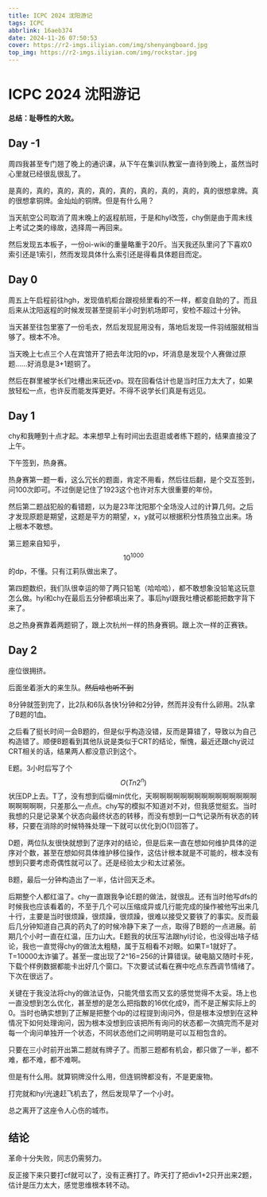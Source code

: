 ```yaml
---
title: ICPC 2024 沈阳游记
tags: ICPC
abbrlink: 16aeb374
date: 2024-11-26 07:50:53
cover: https://r2-imgs.iliyian.com/img/shenyangboard.jpg
top_img: https://r2-imgs.iliyian.com/img/rockstar.jpg
---
```


# ICPC 2024 沈阳游记

**总结：耻辱性的大败。**

## Day -1

周四我甚至专门翘了晚上的通识课，从下午在集训队教室一直待到晚上，虽然当时心里就已经很乱很乱了。

是真的，真的，真的，真的，真的，真的，真的，真的，真的，真的很想拿牌。真的很想拿铜牌。金灿灿的铜牌。但是有什么用？

当天航空公司取消了周末晚上的返程航班，于是和hyl改签，chy倒是由于周末线上考试之类的缘故，选择周一再回来。

然后发现五本板子，一份oi-wiki的重量略重于20斤。当天我还队里问了下喜欢0索引还是1索引，然而发现具体什么索引还是得看具体题目而定。

## Day 0

周五上午启程前往hgh，发现值机柜台跟视频里看的不一样，都变自助的了。而且后来从沈阳返程的时候发现甚至提前半小时到机场即可，安检不超过十分钟。

当天甚至往包里塞了一份毛衣，然后发现屁用没有，落地后发现一件羽绒服就相当够了。根本不冷。

当天晚上七点三个人在宾馆开了把去年沈阳的vp，坏消息是发现个人赛做过原题......好消息是3+1题铜了。

然后在群里被学长们吐槽出来玩还vp。现在回看估计也是当时压力太大了，如果放轻松一点，也许反而能发挥更好。不得不说学长们真是有远见。

## Day 1

chy和我睡到十点才起。本来想早上有时间出去逛逛或者练下题的，结果直接没了上午。

下午签到，热身赛。

热身赛第一题一看，这么冗长的题面，肯定不用看，然后往后翻，是个交互签到，问100次即可。不过倒是记住了1923这个也许对东大很重要的年份。

然后第二题战犯般的看错题，以为是23年沈阳那个全场没人过的计算几何。之后才发现原题是期望，这题是平方的期望，x，y就可以根据积分性质独立出来。场上根本不敢想。

第三题来自知乎，$$10^1000$$ 的dp，不懂。只有江莉队做出来了。

第四题数织，我们队很幸运的带了两只铅笔（哈哈哈），都不敢想象没铅笔这玩意怎么做。hyl和chy在最后五分钟都填出来了。事后hyl跟我吐槽说都能把数字背下来了。

总之热身赛靠着两题铜了，跟上次杭州一样的热身赛铜。跟上次一样的正赛铁。

## Day 2

座位很拥挤。

后面坐着浙大的来生队。~~然后啥也听不到~~

8分钟就签到完了，比2队和6队各快1分钟和2分钟，然而并没有什么卵用。2队拿了B题的1血。

之后看了挺长时间一会B题的，但是似乎构造没错，反而是算错了，导致以为自己构造错了。顺便B题看到其他队说是类似于CRT的结论，惭愧，最近还跟chy说过CRT相关的话，结果两人都没意识到这个。

E题。3小时后写了个 $$O(Tn2^{n})$$ 状压DP上去。T了，没有想到后缀min优化，天啊啊啊啊啊啊啊啊啊啊啊啊啊啊啊啊啊啊啊啊，只差那么一点点。chy写的模拟不知道对不对，但我感觉挺玄。当时我想的只是记录某个状态向最终状态的转移，而没有想到一口气记录所有状态的转移，只要在消除的时候特殊处理一下就可以优化到O(1)回答了。

D题，两位队友很快就想到了逆序对的结论，但是后来一直在想如何维护具体的逆序对个数，甚至在想如何具体维护移位操作，这估计根本就是不可能的，根本没有想到只要考虑奇偶性就可以了。还是经验太少和太过紧张。

B题，最后一分钟构造出了一半，估计回天乏术。

后期整个人都红温了。chy一直跟我争论E题的做法，就很乱。还有当时他写dfs的时候我也应该看着的，不至于几个可以压缩成异或几行能完成的操作被他写出来几十行，主要是当时很烦躁，很烦躁，很烦躁，很难以接受又要铁了的事实。反而最后几分钟知道自己真的药丸了的时候冷静下来了一点，取得了B题的一点进展。前期几个小时一直在红温，压力山大。E题我的状压写法跟hyl讨论，也没得出啥子结论，我也一直觉得chy的做法太粗糙，属于互相看不对眼。如果T=1就好了。T=10000太诈骗了。甚至一度出现了2^16=256的计算错误。破电脑又随时卡死，下载个样例数据都能卡出好几个窗口。下次要试试看在赛中吃点东西调节情绪了。下次在很远了。

关键在于我没法将chy的做法证伪，只能凭借玄而又玄的感觉觉得不太妥。场上也一直没想到怎么优化，甚至想的是怎么把指数的16优化成9，而不是正解实际上的0。当时也确实想到了正解是把整个dp的过程提到询问外，但是根本没想到在这种情况下如何处理询问，因为根本没想到应该把所有询问的状态都一次搞完而不是对每一个询问单独开一个状态，不同状态他们之间明明是可以互相包含的。

只要在三小时前开出第二题就有牌子了。而那三题都有机会，都只做了一半，都不难，都不难，都不难啊。

但是有什么用。就算铜牌没什么用，但连铜牌都没有，不是更废物。

打完就和hyl光速赶飞机去了，然后发现早了一个小时。

总之离开了这座令人心伤的城市。

## 结论

革命十分失败，同志仍需努力。

反正接下来只要打cf就可以了，没有正赛打了。昨天打了把div1+2只开出来2题，估计是压力太大，感觉思维根本转不动。
